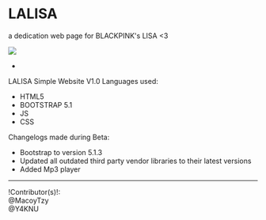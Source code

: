 # LALISA
a dedication web page for BLACKPINK's LISA &lt;3

![](lalisa/assets/img/welcome_lisa_2.png)

-
LALISA Simple Website V1.0
Languages used:
- HTML5
- BOOTSTRAP 5.1
- JS
- CSS

Changelogs made during Beta:
- Bootstrap to version 5.1.3
- Updated all outdated third party vendor libraries to their latest versions
- Added Mp3 player
--------
!Contributor(s)!: <br>
@MacoyTzy <br>
@Y4KNU <br>
